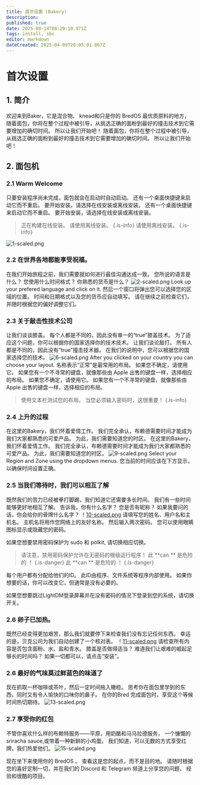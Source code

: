 ```yaml
---
title: 首次设置 (Bakery)
description:
published: true
date: 2025-09-14T08:29:10.971Z
tags: install, sbc
editor: markdown
dateCreated: 2025-04-09T20:05:01.867Z
---
```


# 首次设置

## 1. 简介

欢迎来到Baker，它是混合物、 knead和只是你的 BredOS 最优质原料的地方， 随着面包，你将在整个过程中被引导，从挑选正确的面粉到最好的撞击技术到它需要增加的确切时间。 所以让我们开始吧！ 随着面包，你将在整个过程中被引导，从挑选正确的面粉到最好的撞击技术到它需要增加的确切时间。 所以让我们开始吧！

## 2. 面包机

### 2.1 Warm Welcome

只要安装程序尚未完成，面包就会在启动时自动启动。 还有一个桌面快捷键来启动它而不重启。 要开始安装，请选择在线安装或离线安装。 还有一个桌面快捷键来启动它而不重启。 要开始安装，请选择在线安装或离线安装。

> 正在构建在线安装。 请使用离线安装。
> {.is-info} 请使用离线安装。
> {.is-info}

![1-scaled.png](/first-setup/1-scaled.png)

### 2.2 在世界各地都能享受祝福。

在我们开始旅程之前，我们需要就如何进行最佳沟通达成一致。 您所说的语言是什么？ 您使用什么时间格式？ 你熟悉的货币是什么？
![2-scaled.png](/first-setup/2-scaled.png)
Look up your prefered language and click on it. 然后一个窗口将弹出您可以选择您的区域的位置。 时间和日期格式以及您的货币应自动填写。 请在继续之前检查它们，并随时根据您的偏好调整它们。

### 2.3 关于敲击性技术公司

让我们谈谈膝盖。 每个人都是不同的，因此没有单一的“true”膝盖技术。 为了适应这个问题，你可以根据你的国家选择你的技术技术。
让我们谈论敲打。 所有人都是不同的，因此没有“true”撞击技术器。 在我们的说明中，您可以根据您的国家选择您的技术。
![6-scaled.png](/first-setup/6-scaled.png)
After you clicked on your country you can choose your layout. 名称表示“正常”是最常用的布局。 如果您不确定，请使用它。 如果您有一个不寻常的键盘，就像那些由 Apple 出售的键盘一样，选择相应的布局。 如果您不确定，请使用它。 如果您有一个不寻常的键盘，就像那些由 Apple 出售的键盘一样，选择相应的布局。

> 使用文本栏测试您的布局。 当您必须输入密码时，这很重要！
> {.is-info}

### 2.4 上升的过程

在这里的Bakery，我们怀着爱情工作。 我们完全承认，布赖德需要时间才能成为我们大家都熟悉的可爱产品。 为此，我们需要知道您的时区。
在这里的Bakery，我们怀着爱情工作。 我们完全承认，布赖德需要时间才能成为我们大家都熟悉的可爱产品。 为此，我们需要知道您的时区。
![9-scaled.png](/first-setup/9-scaled.png)
Select your Region and Zone using the dropdown menus. 您当前的时间应该在下方显示，以确保时间设置正确。

### 2.5 当我们等待时，我们可以相互了解

既然我们的苦力已经被拳打脚踢，我们知道它还需要多长时间。 我们有一些时间能够更好地相互了解。 告诉我，你有什么名字？ 您是否有昵称？ 如果我要问的话，你会给你的骨牌什么名字？
！[10-scaled.png](/first-setup/10-scaled.png)
请填写您的姓名、用户名和主机名。 主机名将用作您网络上的友好名称。 然后输入两次密码。 您可以使用眼睛图标显示或隐藏您的密码。

如果您想要禁用密码保护为 sudo 和 polkit, 请切换相应切换。

> 请注意，禁用密码保护允许在无密码的根级运行程序！ 此 \*\*can \*\* 是危险的 ！
> {.is-danger} 此 \*\*can \*\* 是危险的 ！
> {.is-danger}

每个用户都有分配给他们的ID。 此ID由程序、文件系统等程序内部使用。 如果你想要的话，你可以改变它，但通常是没有必要的。

如果您想要跳过LightDM登录屏幕并在没有密码的情况下登录到您的系统，请切换开关。

### 2.6 卵子已加热。

既然已经变得更加艰苦，那么我们就要停下来检查我们没有忘记任何东西。 幸运的是，贝克公司为我们自动创建了一个核对表。
！[11-scaled.png](/first-setup/11-scaled.png)
请检查所有内容是否包含面粉、水、盐和青水。 膝盖是否做得适当？ 难道我们让艰难的崛起足够长的时间吗？ 如果一切都可以，请点击“安装”。

### 2.6 最好的气味莫过鲜蓝色的味道了

现在抓取一杯咖啡或茶叶，然后一定时间拖入橄榄。 思考你在面包里学到的东西，同时又有令人愉快的口味你的鼻子。 在你的Bred 完成面包时，享受这个等候时间热切期待。
![13-scaled.png](/first-setup/13-scaled.png)

### 2.7 享受你的红包

不管你喜欢什么样的布赖特服务——平原，用奶酪和马马拉德服务， 一个慷慨的sriracha sauce,或带着一种新鲜的小鸡蛋。 我们知道，可以无数的方式享受红牌，我们热爱他们。
![15-scaled.png](/first-setup/15-scaled.png)

现在坐下来使用你的 BredOS 。 查看这是您的起点，而不是目的地。 请随时根据您的喜好定制一切，并在我们的 Discord 和 Telegram 频道上分享您的问题、 经验和很酷的项目。